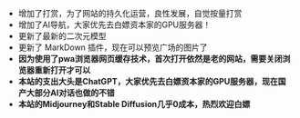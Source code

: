 - 增加了打赏，为了网站的持久化运营，良性发展，自觉按量打赏
- 增加了AI导航，大家优先去白嫖资本家的GPU服务器！
- 更新了最新的二次元模型
- 更新了 MarkDown 插件，现在可以预览广场的图片了
- **因为使用了pwa浏览器网页缓存技术，首次打开依然是老的网站，需要关闭浏览器重新打开才可以**
- **本站的支出大头是ChatGPT，大家优先去白嫖资本家的GPU服务器，现在国产大部分AI对话也做的不错**
- **本站的Midjourney和Stable Diffusion几乎0成本，热烈欢迎白嫖**